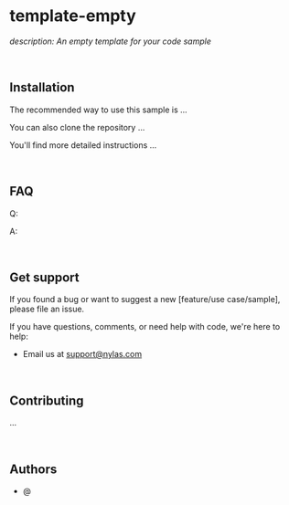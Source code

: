 # template-empty
_description: An empty template for your code sample_

<br />

## Installation

The recommended way to use this sample is ...

You can also clone the repository ...

You'll find more detailed instructions ...


<br />


## FAQ

Q: 

A: 


<br />

## Get support

If you found a bug or want to suggest a new [feature/use case/sample], please file an issue.

If you have questions, comments, or need help with code, we're here to help:
- Email us at support@nylas.com

<br />

## Contributing

...

<br />

## Authors
- @

